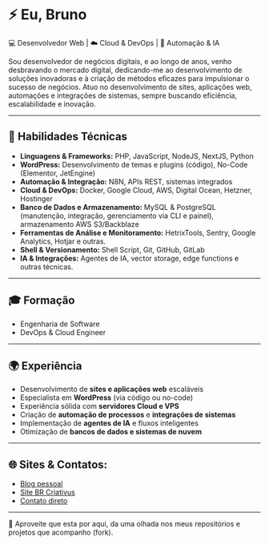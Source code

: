 # ⚡ Eu, Bruno

💻 Desenvolvedor Web | ☁️ Cloud & DevOps | 🤖 Automação & IA  

Sou desenvolvedor de negócios digitais, e ao longo de anos, venho desbravando o mercado digital, dedicando-me ao desenvolvimento de soluções inovadoras e à criação de métodos eficazes para impulsionar o sucesso de negócios.
Atuo no desenvolvimento de sites, aplicações web, automações e integrações de sistemas, sempre buscando eficiência, escalabilidade e inovação.  

---

## 🚀 Habilidades Técnicas  

- **Linguagens & Frameworks:** PHP, JavaScript, NodeJS, NextJS, Python  
- **WordPress:** Desenvolvimento de temas e plugins (código), No-Code (Elementor, JetEngine)  
- **Automação & Integração:** N8N, APIs REST, sistemas integrados  
- **Cloud & DevOps:** Docker, Google Cloud, AWS, Digital Ocean, Hetzner, Hostinger
- **Banco de Dados e Armazenamento:** MySQL & PostgreSQL (manutenção, integração, gerenciamento via CLI e painel), armazenamento AWS S3/Backblaze
- **Ferramentas de Análise e Monitoramento:** HetrixTools, Sentry, Google Analytics, Hotjar e outras.
- **Shell & Versionamento:** Shell Script, Git, GitHub, GitLab  
- **IA & Integrações:** Agentes de IA, vector storage, edge functions e outras técnicas.

---

## 🎓 Formação  

- Engenharia de Software  
- DevOps & Cloud Engineer  

---

## 🌍 Experiência  

- Desenvolvimento de **sites e aplicações web** escaláveis  
- Especialista em **WordPress** (via código ou no-code)  
- Experiência sólida com **servidores Cloud e VPS**  
- Criação de **automação de processos** e **integrações de sistemas**  
- Implementação de **agentes de IA** e fluxos inteligentes  
- Otimização de **bancos de dados e sistemas de nuvem**  

---

## 🌐 Sites & Contatos:  

- [Blog pessoal](https://bruno.art.br/)
- [Site BR Criativus](https://brcriativus.com.br/)
- [Contato direto](https://brunoalbim.com.br/) 

---

🚀 Aproveite que esta por aqui, da uma olhada nos meus repositórios e projetos que acompanho (fork).
